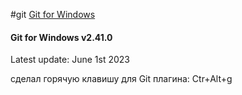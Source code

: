 #git
[Git for Windows](https://gitforwindows.org/)

#### Git for Windows v2.41.0
Latest update: June 1st 2023

сделал горячую клавишу для Git плагина: Ctr+Alt+g
